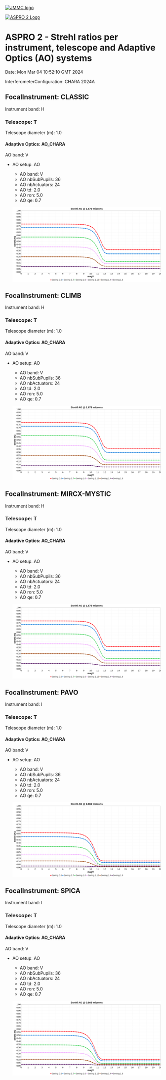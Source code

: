 [![JMMC logo](http://www.jmmc.fr/images/logo.png)](http://www.jmmc.fr)


[![ASPRO 2 Logo](images/Aspro2.png)](http://www.jmmc.fr/aspro)


# ASPRO 2 - Strehl ratios per instrument, telescope and Adaptive Optics (AO) systems

Date: Mon Mar 04 10:52:10 GMT 2024

InterferometerConfiguration: CHARA 2024A

## FocalInstrument: CLASSIC

Instrument band: H

### Telescope: T

Telescope diameter (m): 1.0

#### Adaptive Optics: AO_CHARA

AO band: V

- AO setup: AO

  - AO band: V
  - AO nbSubPupils: 36
  - AO nbActuators: 24
  - AO td: 2.0
  - AO ron: 5.0
  - AO qe: 0.7

  ![CLASSIC T (AO) Strehl ratio H vs magV](CLASSIC_T_AO_Strehl_ratio_H_vs_magV.png)


## FocalInstrument: CLIMB

Instrument band: H

### Telescope: T

Telescope diameter (m): 1.0

#### Adaptive Optics: AO_CHARA

AO band: V

- AO setup: AO

  - AO band: V
  - AO nbSubPupils: 36
  - AO nbActuators: 24
  - AO td: 2.0
  - AO ron: 5.0
  - AO qe: 0.7

  ![CLIMB T (AO) Strehl ratio H vs magV](CLIMB_T_AO_Strehl_ratio_H_vs_magV.png)


## FocalInstrument: MIRCX-MYSTIC

Instrument band: H

### Telescope: T

Telescope diameter (m): 1.0

#### Adaptive Optics: AO_CHARA

AO band: V

- AO setup: AO

  - AO band: V
  - AO nbSubPupils: 36
  - AO nbActuators: 24
  - AO td: 2.0
  - AO ron: 5.0
  - AO qe: 0.7

  ![MIRCX-MYSTIC T (AO) Strehl ratio H vs magV](MIRCX-MYSTIC_T_AO_Strehl_ratio_H_vs_magV.png)


## FocalInstrument: PAVO

Instrument band: I

### Telescope: T

Telescope diameter (m): 1.0

#### Adaptive Optics: AO_CHARA

AO band: V

- AO setup: AO

  - AO band: V
  - AO nbSubPupils: 36
  - AO nbActuators: 24
  - AO td: 2.0
  - AO ron: 5.0
  - AO qe: 0.7

  ![PAVO T (AO) Strehl ratio I vs magV](PAVO_T_AO_Strehl_ratio_I_vs_magV.png)


## FocalInstrument: SPICA

Instrument band: I

### Telescope: T

Telescope diameter (m): 1.0

#### Adaptive Optics: AO_CHARA

AO band: V

- AO setup: AO

  - AO band: V
  - AO nbSubPupils: 36
  - AO nbActuators: 24
  - AO td: 2.0
  - AO ron: 5.0
  - AO qe: 0.7

  ![SPICA T (AO) Strehl ratio I vs magV](SPICA_T_AO_Strehl_ratio_I_vs_magV.png)


